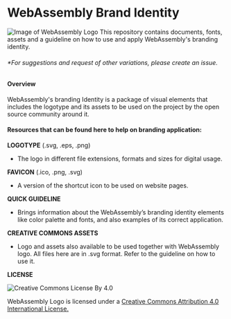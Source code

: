 # WebAssembly Brand Identity
![Image of WebAssembly Logo](https://raw.githubusercontent.com/Fogaccio/OpenDesign/master/webassembly_identity/logo/RGB/colored/png/RGB_logo_webassembly_colored_medium.png)
This repository contains documents, fonts, assets and a guideline on how to use and apply WebAssembly's branding identity.

###### _*For suggestions and request of other variations, please create an issue._

#### Overview

WebAssembly's branding Identity is a package of visual elements that includes the logotype and its assets to be used on the project by the open source community around it.


#### Resources that can be found here to help on branding application:

**LOGOTYPE** (.svg, .eps, .png)

- The logo in different file extensions, formats and sizes for digital usage.

**FAVICON** (.ico, .png, .svg) 

- A version of the shortcut icon to be used on website pages.

**QUICK GUIDELINE** 

- Brings information about the WebAssembly’s branding identity elements like color palette and fonts, and also examples of its correct application.

**CREATIVE COMMONS ASSETS**

- Logo and assets also available to be used together with WebAssembly logo. All files here are in .svg format. Refer to the guideline on how to use it.

**LICENSE**

![Creative Commons License By 4.0](https://i.creativecommons.org/l/by/4.0/88x31.png)

WebAssembly Logo is licensed under a [Creative Commons Attribution 4.0 International License.](https://creativecommons.org/licenses/by/4.0/legalcode)